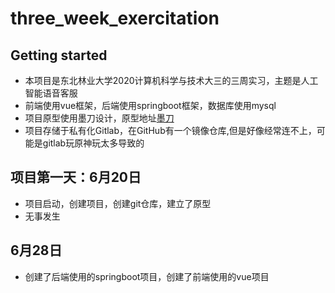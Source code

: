 # three_week_exercitation



## Getting started
* 本项目是东北林业大学2020计算机科学与技术大三的三周实习，主题是人工智能语音客服
* 前端使用vue框架，后端使用springboot框架，数据库使用mysql
* 项目原型使用墨刀设计，原型地址[墨刀](https://modao.cc/proto/NFNYEifrwj5fk7vjCvwgM/sharing?view_mode=read_only)
* 项目存储于私有化Gitlab，在GitHub有一个镜像仓库,但是好像经常连不上，可能是gitlab玩原神玩太多导致的

## 项目第一天：6月20日
* 项目启动，创建项目，创建git仓库，建立了原型
* 无事发生

## 6月28日
* 创建了后端使用的springboot项目，创建了前端使用的vue项目
